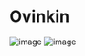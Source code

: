 # Ovinkin
![image](https://user-images.githubusercontent.com/103418173/204130682-05dcf43d-2b46-4eef-91c5-fd3c89527f76.png)
![image](https://user-images.githubusercontent.com/103418173/204130669-b84ce555-f800-440f-b876-39e371c7881f.png)
